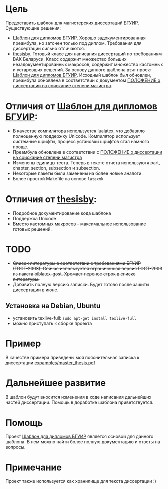 # Цель
Предоставить шаблон для магистерских диссертаций [БГУИР](http://bsuir.by).
Существующие решения:
- [Шаблон для дипломов БГУИР](https://github.com/mstyura/bsuir-diploma-latex). Хорошо задокументированная преамбула, но заточен только под диплом. Требования для диссертации сильно отличаются.
- [thesisby](https://github.com/belgraviton/thesisby). Готовый класс для написания диссертаций по требованиям ВАК Беларуси. Класс содержит множество больших незадокументированных макросов, содержит множество кастомных и устаревших решений.
За основу данного шаблона взят проект [Шаблон для дипломов БГУИР](https://github.com/mstyura/bsuir-diploma-latex).
Исходный шаблон был обновлен, преамбула обновлена в соответствии с документом [ПОЛОЖЕНИЕ о диссертации на соискание степени магистра](https://www.bsuir.by/m/12_100229_1_136219.pdf).

# Отличия от [Шаблон для дипломов БГУИР](https://github.com/mstyura/bsuir-diploma-latex):
- В качестве компилятора используется lualatex, что добавило полноценную поддержку Unicode. Компилятор использует системные шрифты, процесс установки шрифтов стал намного проще.
- Преамбула обновлена в соответствии с [ПОЛОЖЕНИЕ о диссертации на соискание степени магистра](https://www.bsuir.by/m/12_100229_1_136219.pdf)
- Изменены единицы теста. Теперь в тексте отчета используютя part, chapter, section, subsection и subsection.
- Некоторые пакеты были заменены на более новые аналоги.
- Более простой Makefile на основе `latexmk`

# Отличия от [thesisby](https://github.com/belgraviton/thesisby):
- Подробное документирование кода шаблона
- Поддержка Unicode
- Вместо кастомных макросов - максимальное использование готовых решений.

# TODO
- <del>Список литературы в соответствии с требованиями БГУИР (ГОСТ-2003). Сейчас используется ограниченная версия ГОСТ-2003 из пакета biblatex-gost. Хромает перенос строк в списке литературы.</del>
- Добавить полную версию записки. Будет готово после защиты диссертации в июне.

## Установка на Debian, Ubuntu
- установить texlive-full: `sudo apt-get install texlive-full`
- можно приступать к сборке проекта

# Пример
В качестве примера приведены моя пояснительная записка к диссертации [expamples/master_thesis.pdf](https://github.com/antonstakhouski/master_thesis/blob/master/example/master_thesis.pdf)

# Дальнейшее развитие
В шаблон будут вносится изменения в ходе написания дальнейших частей диссертации.
Помощь в доработке шаблона приветствуется.

# Помощь
Проект [Шаблон для дипломов БГУИР](https://github.com/mstyura/bsuir-diploma-latex) является основой для данного шаблона. В нем можно найти более полную документацию и ответы на вопросы.

# Примечание
Проект также используется как хранилище для текста диссертации :)
